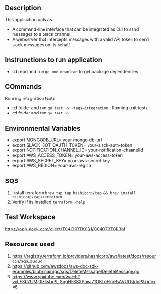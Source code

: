 ## Description
This application acts as 
- A command-line interface that can be integrated as CLI to send messages to a Slack channel.
- A webserver that intercepts messages with a valid API token to send slack messages on its behalf.

## Instrunctions to run application
- cd repo and run `go mod download` to get package dependencies

## COmmands
Running integration tests
-  cd folder and run `go test -v -tags=integration `
Running unit tests
-  cd folder and run `go test -v`


## Environmental Variables

- export MONGODB_URL= your-mongo-db-url
- export SLACK_BOT_OAUTH_TOKEN= your-slack-auth-token
- export NOTIFICATION_CHANNEL_ID= your-notification-channelId
- export AWS_ACCESS_TOKEN= your-aws-access-token
- export AWS_SECRET_KEY= your-aws-secret-key
- export AWS_REGION= your-aws-region

## SQS
1. Install terraform `brew tap tap hashicorp/tap && brew install hashicorp/tap/terraform`
2. Verify if its installed `terraform -help`

## Test Workspace
https://app.slack.com/client/T04GKRTK6Q1/C04G73T8D3M
## Resources used
1.  https://registry.terraform.io/providers/hashicorp/aws/latest/docs/resources/sqs_queue
2. https://github.com/awsdocs/aws-doc-sdk-examples/blob/main/go/sqs/DeleteMessage/DeleteMessage.go
3. https://www.youtube.com/watch?v=LF3bVLiMj0I&list=PLrSqqHFS8XPaeJ71OKLoEkoBsAVUOQduP&index=6